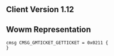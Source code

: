 ## Client Version 1.12

## Wowm Representation
```rust,ignore
cmsg CMSG_GMTICKET_GETTICKET = 0x0211 {
}

```
